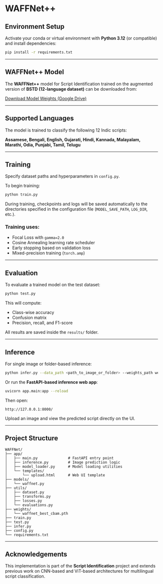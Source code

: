 # WAFFNet++

## Environment Setup

Activate your conda or virtual environment with **Python 3.12** (or compatible) and install dependencies:

```bash
pip install -r requirements.txt
```

---

## WAFFNet++ Model

The **WAFFNet++** model for Script Identification trained on the augmented version of **BSTD (12-language dataset)** can be downloaded from:

[Download Model Weights (Google Drive)](https://drive.google.com/file/d/1McEiKujTfxCBfwhAsnTG1P2uJw8OaDbj/view?usp=sharing)

---

## Supported Languages

The model is trained to classify the following 12 Indic scripts:

**Assamese, Bengali, English, Gujarati, Hindi, Kannada, Malayalam, Marathi, Odia, Punjabi, Tamil, Telugu**

---

## Training

Specify dataset paths and hyperparameters in `config.py`.

To begin training:

```bash
python train.py
```

During training, checkpoints and logs will be saved automatically to the directories specified in the configuration file (`MODEL_SAVE_PATH`, `LOG_DIR`, etc.).

### Training uses:
- Focal Loss with `gamma=2.0`
- Cosine Annealing learning rate scheduler
- Early stopping based on validation loss
- Mixed-precision training (`torch.amp`)

---

## Evaluation

To evaluate a trained model on the test dataset:

```bash
python test.py
```

This will compute:
- Class-wise accuracy
- Confusion matrix
- Precision, recall, and F1-score

All results are saved inside the `results/` folder.

---

## Inference

For single image or folder-based inference:

```bash
python infer.py --data_path <path_to_image_or_folder> --weights_path weights/waffnet_best_cbam.pth
```

Or run the **FastAPI-based inference web app**:

```bash
uvicorn app.main:app --reload
```

Then open:

```
http://127.0.0.1:8000/
```

Upload an image and view the predicted script directly on the UI.

---

## Project Structure

```
WAFFNet/
├── app/
│   ├── main.py              # FastAPI entry point
│   ├── inference.py         # Image prediction logic
│   ├── model_loader.py      # Model loading utilities
│   └── templates/
│       └── upload.html      # Web UI template
├── models/
│   └── waffnet.py
├── utils/
│   ├── dataset.py
│   ├── transforms.py
│   ├── losses.py
│   └── evaluations.py
├── weights/
│   └── waffnet_best_cbam.pth
├── train.py
├── test.py
├── infer.py
├── config.py
└── requirements.txt
```

---

## Acknowledgements

This implementation is part of the **Script Identification** project and extends previous work on CNN-based and ViT-based architectures for multilingual script classification.

